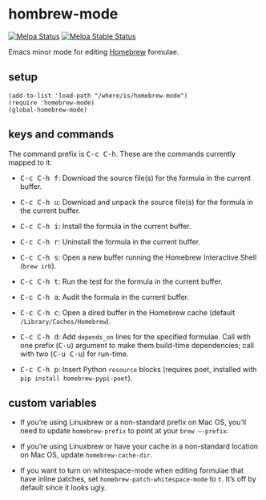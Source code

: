 # hombrew-mode

[![Melpa Status](http://melpa.org/packages/homebrew-mode-badge.svg)](http://melpa.org/#/homebrew-mode)
[![Melpa Stable Status](http://stable.melpa.org/packages/homebrew-mode-badge.svg)](http://stable.melpa.org/#/homebrew-mode)

Emacs minor mode for editing [Homebrew](http://brew.sh) formulae.

## setup

```elisp
(add-to-list 'load-path "/where/is/homebrew-mode")
(require 'homebrew-mode)
(global-homebrew-mode)
```

## keys and commands

The command prefix is <kbd>C-c C-h</kbd>.  These are the commands currently mapped to it:

- <kbd>C-c C-h f</kbd>: Download the source file(s) for the formula
  in the current buffer.

- <kbd>C-c C-h u</kbd>: Download and unpack the source file(s) for the formula
  in the current buffer.

- <kbd>C-c C-h i</kbd>: Install the formula in the current buffer.

- <kbd>C-c C-h r</kbd>: Uninstall the formula in the current buffer.

- <kbd>C-c C-h s</kbd>: Open a new buffer running the Homebrew
  Interactive Shell (`brew irb`).

- <kbd>C-c C-h t</kbd>: Run the test for the formula in the current buffer.

- <kbd>C-c C-h a</kbd>: Audit the formula in the current buffer.

- <kbd>C-c C-h c</kbd>: Open a dired buffer in the Homebrew cache
  (default `/Library/Caches/Homebrew`).

- <kbd>C-c C-h d</kbd>: Add `depends_on` lines for the specified
  formulae.  Call with one prefix (<kbd>C-u</kbd>) argument to make
  them build-time dependencies; call with two (<kbd>C-u C-u</kbd>) for
  run-time.

- <kbd>C-c C-h p</kbd>: Insert Python `resource` blocks (requires poet,
  installed with `pip install homebrew-pypi-poet`).

## custom variables

- If you’re using Linuxbrew or a non-standard prefix on Mac OS, you’ll
  need to update `homebrew-prefix` to point at your `brew –-prefix`.

- If you’re using Linuxbrew or have your cache in a non-standard
  location on Mac OS, update `homebrew-cache-dir`.

- If you want to turn on whitespace-mode when editing formulae that
  have inline patches, set `homebrew-patch-whitespace-mode` to
  `t`. It’s off by default since it looks ugly.
